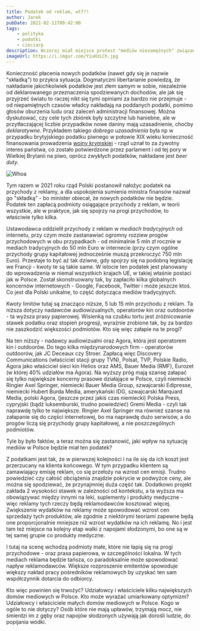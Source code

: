 ```yaml
---
title: Podatek od reklam, wtf?!
author: Jarek
pubDate: 2021-02-11T09:42:00
tags:
    - polityka
    - podatki
    - cieciarp
description: Wczoraj miał miejsce protest "mediów niezamężnych" związany z wprowadzeniem "składki" liczonej od przychodu z reklam. Spójrzmy na liczby.
imageUrl: https://i.imgur.com/YiuHzLCh.jpg
---
```


Konieczność płacenia nowych podatków (nawet gdy się je nazwie "składką") to przykra sytuacja. Dogmatyczni libertarianie powiedzą, że nakładanie jakichkolwiek podatków jest złem samym w sobie, niezależnie od deklarowanego przeznaczenia spodziewanych dochodów, ale jak się przyjrzeć światu to raczej nikt się tymi opiniami za bardzo nie przejmuje - od niepamiętnych czasów władcy nakładają na poddanych podatki, pomimo głosów oburzenia ludu oraz zaleceń administracji finansowej. Można dyskutować, czy cele tych zbiórek były szczytne lub haniebne, ale w przytłaczającej liczbie przypadków nowe daniny mają uzasadnienie, choćby _deklaratywne_. Przykładem takiego _dobrego uzasadnienia_ była np w przypadku brytyjskiego podatku piwnego w połowie XIX wieku konieczność finansowania prowadzenia [wojny krymskiej](https://pl.wikipedia.org/wiki/Wojna_krymska) - rząd uznał to za żywotny interes państwa, co zostało potwierdzone przez parlament i od tej pory w Wielkiej Brytanii na piwo, oprócz zwykłych podatków, nakładane jest _beer duty_.

![Whoa](https://i.imgur.com/YiuHzLCh.jpg)

Tym razem w 2021 roku rząd Polski postanowił nałożyc podatek na przychody z reklamy, a dla uspokojenia sumienia ministra finansów nazwał go "składką" - bo minister obiecał, że nowych podatków nie będzie. Podatek ten zapłacą podmioty osiągające przychody z reklam, w teorii wszystkie, ale w praktyce, jak się spojrzy na progi przychodów, to właściwie tylko kilka.

Ustawodawca oddzielił przychody z reklam w _mediach tradycyjnych_ od internetu, przy czym może zastanawiać ogromny rozziew progów przychodowych w obu przypadkach - od minimalnie 5 mln zł rocznie w mediach tradycyjnych do 50 mln Euro w internecie (przy czym ogólne przychody grupy kapitałowej jednocześnie muszą przekroczyć 750 mln Euro). Przestaje to być aż tak dziwne, gdy spojrzy się na podobną legislację we Francji - kwoty te są takie same. W istocie ten podatek jest planowany do wprowadzenia w niemal wszystkich krajach UE, w takiej właśnie postaci jak w Polsce. Został skonstruowany tak, by zapłaciło kilka globalnych koncernów internetowych - Google, Facebook, Twitter i może jeszcze ktoś. Co jest dla Polski unikalne, to część dotycząca mediów tradycyjnych.

Kwoty limitów tutaj są znacząco niższe, 5 lub 15 mln przychodu z reklam. Ta niższa dotyczy nadawców audiowizualnych, operatorów kin oraz outdoorów - ta wyższa prasy papierowej. Wisienką na czubku tortu jest zróżnicowanie stawek podatku oraz stopień progresji, wyraźnie zrobione tak, by za bardzo nie zaszkodzić większości podmiotów. Kto się więc załapie na te progi?

Na ten niższy - nadawcy audiowizualni oraz Agora, która jest operatorem kin i outdoorów. Do tego kilka międzynarodowych firm - operatorów outdoorów, jak JC Deceaux czy Stroer. Zapłacą więc Discovery Communications (właściciel stacji grupy TVN), Polsat, TVP, Polskie Radio, Agora jako właściciel sieci kin Helios oraz AMS, Bauer Media (RMF), Eurozet (w której 40% udziałów ma Agora). Na wyższy próg mają szansę załapać się tylko największe koncerny prasowe działające w Polsce, czyli niemiecki Ringier Axel Springer, niemiecki Bauer Media Group, szwajcarski Edipresse, niemiecki Hubert Burda Media, amerykański IDG, szwajcarski Marquard Media, polski Agora, (jeszcze przez jakiś czas niemiecki) Polska Press, cypryjski (bądź luksemburski, trudno powiedzieć) Gremi Media - czyli tak naprawdę tylko te największe. Ringier Axel Springer ma również szanse na załapanie się do części internetowej, bo ma naprawdę dużo serwisów, a do progów liczą się przychody grupy kapitałowej, a nie poszczególnych podmiotów.

Tyle by było faktów, a teraz można się zastanowić, jaki wpływ na sytuację mediów w Polsce będzie miał ten podatek?

Z podatkami jest tak, że w pierwszej kolejności i na ile się da ich koszt jest przerzucany na klienta końcowego. W tym przypadku klientem są zamawiający emisję reklam, co się przełoży na wzrost cen emisji. Trudno powiedzieć czy całość obciążenia znajdzie pokrycie w podwyżce ceny, ale można się spodziewać, że przynajmniej duża część tak. Dodatkowo projekt zakłada 2 wysokości stawek w zależności od kontekstu, a ta wyższa ma obowiązywać między innymi na leki, suplementy i produkty medyczne - więc reklamy tych rzeczy będą reklamodawców kosztować więcej. Zwiększenie wydatków na reklamy może spowodować wzrost cen sprzedaży tych produktów, ale zgodnie z niektórymi teoriami zapewne będą one proporcjonalnie mniejsze niż wzrost wydatków na ich reklamę. No i jest tam też miejsce na kolejny etap walki z napojami słodzonymi, bo one są w tej samej grupie co produkty medyczne.

I tutaj na scenę wchodzą podmioty małe, które nie łapią się na progi przychodowe - oraz prasa papierowa, w szczególności lokalna. W tych mediach reklama będzie tańsza, co paradoksalnie może spowodować napływ reklamodawców. Większe rozproszenie emitentów spowoduje większy nakład pracy pośredników reklamowych by uzyskać ten sam współczynnik dotarcia do odbiorcy.

Kto więc powinien się trwożyć? Udziałowcy i właściciele kilku największych domów mediowych w Polsce. Kto może wyrażać umiarkowany optymizm? Udziałowcy i właściciele małych domów mediowych w Polsce. Kogo w ogóle to nie dotyczy? Osób które nie mają upławów, trzymają mocz, nie śmierdzi im z gęby oraz napojów słodzonych używają jak dorośli ludzie, do popijania wódki.
